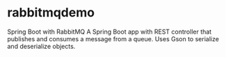 # rabbitmqdemo
Spring Boot with RabbitMQ
A Spring Boot app with REST controller that publishes and consumes a message from a queue.  Uses Gson to serialize and deserialize objects.
